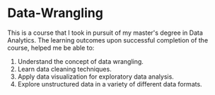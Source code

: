 # Data-Wrangling
This is a course that I took in pursuit of my master's degree in Data Analytics. 
The learning outcomes upon successful completion of the course, helped me be able to:  
1.    Understand the concept of data wrangling.
2.    Learn data cleaning techniques.
3.    Apply data visualization for exploratory data analysis.
4.    Explore unstructured data in a variety of different data formats.
